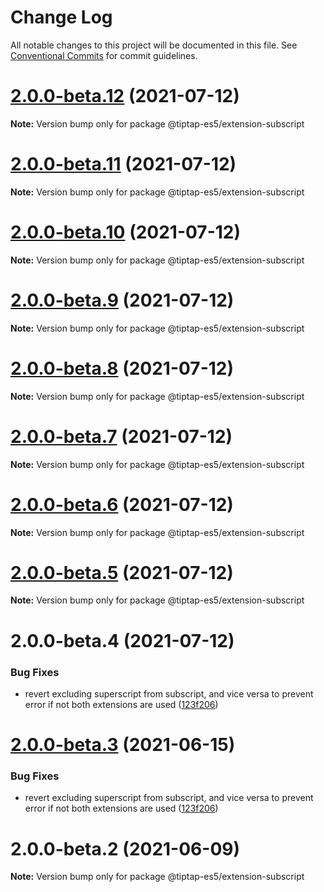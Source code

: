 # Change Log

All notable changes to this project will be documented in this file.
See [Conventional Commits](https://conventionalcommits.org) for commit guidelines.

# [2.0.0-beta.12](https://github.com/justame/tiptap/compare/@tiptap-es5/extension-subscript@2.0.0-beta.11...@tiptap-es5/extension-subscript@2.0.0-beta.12) (2021-07-12)

**Note:** Version bump only for package @tiptap-es5/extension-subscript





# [2.0.0-beta.11](https://github.com/justame/tiptap/compare/@tiptap-es5/extension-subscript@2.0.0-beta.10...@tiptap-es5/extension-subscript@2.0.0-beta.11) (2021-07-12)

**Note:** Version bump only for package @tiptap-es5/extension-subscript





# [2.0.0-beta.10](https://github.com/justame/tiptap/compare/@tiptap-es5/extension-subscript@2.0.0-beta.9...@tiptap-es5/extension-subscript@2.0.0-beta.10) (2021-07-12)

**Note:** Version bump only for package @tiptap-es5/extension-subscript





# [2.0.0-beta.9](https://github.com/justame/tiptap/compare/@tiptap-es5/extension-subscript@2.0.0-beta.8...@tiptap-es5/extension-subscript@2.0.0-beta.9) (2021-07-12)

**Note:** Version bump only for package @tiptap-es5/extension-subscript





# [2.0.0-beta.8](https://github.com/justame/tiptap/compare/@tiptap-es5/extension-subscript@2.0.0-beta.7...@tiptap-es5/extension-subscript@2.0.0-beta.8) (2021-07-12)

**Note:** Version bump only for package @tiptap-es5/extension-subscript





# [2.0.0-beta.7](https://github.com/justame/tiptap/compare/@tiptap-es5/extension-subscript@2.0.0-beta.6...@tiptap-es5/extension-subscript@2.0.0-beta.7) (2021-07-12)

**Note:** Version bump only for package @tiptap-es5/extension-subscript





# [2.0.0-beta.6](https://github.com/justame/tiptap/compare/@tiptap-es5/extension-subscript@2.0.0-beta.5...@tiptap-es5/extension-subscript@2.0.0-beta.6) (2021-07-12)

**Note:** Version bump only for package @tiptap-es5/extension-subscript





# [2.0.0-beta.5](https://github.com/justame/tiptap/compare/@tiptap-es5/extension-subscript@2.0.0-beta.4...@tiptap-es5/extension-subscript@2.0.0-beta.5) (2021-07-12)

**Note:** Version bump only for package @tiptap-es5/extension-subscript





# 2.0.0-beta.4 (2021-07-12)


### Bug Fixes

* revert excluding superscript from subscript, and vice versa to prevent error if not both extensions are used ([123f206](https://github.com/justame/tiptap/commit/123f2067e5ccc15f1fceee164e8bc461193cf8a0))





# [2.0.0-beta.3](https://github.com/ueberdosis/tiptap/compare/@tiptap-es5/extension-subscript@2.0.0-beta.2...@tiptap-es5/extension-subscript@2.0.0-beta.3) (2021-06-15)

### Bug Fixes

- revert excluding superscript from subscript, and vice versa to prevent error if not both extensions are used ([123f206](https://github.com/ueberdosis/tiptap/commit/123f2067e5ccc15f1fceee164e8bc461193cf8a0))

# 2.0.0-beta.2 (2021-06-09)

**Note:** Version bump only for package @tiptap-es5/extension-subscript
